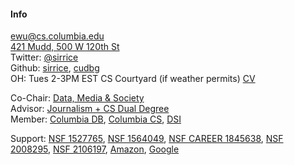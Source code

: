 #### Info

[ewu@cs.columbia.edu](mailto:ewu@cs.columbia.edu)   
[421 Mudd, 500 W 120th St](./files/images/map.png)    
Twitter: [@sirrice](https://twitter.com/sirrice)   
Github: [sirrice](http://github.com/sirrice), [cudbg](http://github.com/cudbg)   
OH: Tues 2-3PM EST CS Courtyard (if weather permits)
[CV](./files/statement/cv.pdf)


Co-Chair: <a href="http://datascienceinstitute.github.io">Data, Media & Society</a><br/>
Advisor:  <a href="http://www.cs.columbia.edu/education/ms/journalism/">Journalism + CS Dual Degree</a><br/>
Member: <a href="http://cudbg.github.io/">Columbia DB</a>, <a href="http://www.cs.columbia.edu/">Columbia CS</a>, <a href="http://datascience.columbia.edu/">DSI</a><br/>

Support:
[NSF 1527765](http://perceptvis.github.io/),
[NSF 1564049](https://nsfdeclarativevis.github.io/NSFDeclarativeVis/),
[NSF CAREER 1845638](https://www.nsf.gov/awardsearch/showAward?AWD_ID=1845638&HistoricalAwards=false),
[NSF 2008295](https://www.nsf.gov/awardsearch/showAward?AWD_ID=2008295&HistoricalAwards=false),
[NSF 2106197](https://www.nsf.gov/awardsearch/showAward?AWD_ID=2106197&HistoricalAwards=false),
[Amazon](http://www.cs.columbia.edu/2018/with-amazon-research-award-eugene-wu-will-add-interactivity-and-adversarial-generation-to-entity-matching/),
[Google](http://www.cs.columbia.edu/2018/peter-allen-and-eugene-wu-selected-for-google-faculty-research-awards/)
